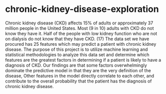 # chronic-kidney-disease-exploration

Chronic kidney disease (CKD) affects 15% of adults or approximately 37 million 
people in the United States. Most (9 in 10) adults with CKD do not know they 
have it. Half of the people with low kidney function who are not on dialysis do not 
know that they have CKD. (17) The data set we have procured has 25 features 
which may predict a patient with chronic kidney disease.
The purpose of this project is to utilize machine learning and statistical 
methodologies to analyze this data set and determine which features are the 
greatest factors in determining if a patient is likely to have a diagnosis of CKD.
Our findings are that some factors overwhelmingly dominate the predictive model 
in that they are the very definition of the disease, Other features in the model 
directly correlate to each other, and contribute to the overall probability that the 
patient has the diagnosis of chronic kidney disease.
